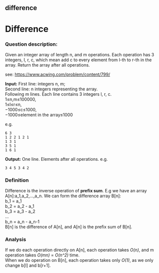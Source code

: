 ## difference
# Difference

### Question description:

Given an integer array of length n, and m operations. Each operation has 3 integers, l, r, c, which mean add c to every element from l-th to r-th in the array. Return the array after all operations.

see: <https://www.acwing.com/problem/content/799/>  

**Input:**
First line: integers n, m;  
Second line: n integers representing the array.  
Following m lines. Each line contains 3 integers l, r, c.   
1≤n,m≤100000,  
1≤l≤r≤n,  
−1000≤c≤1000,  
−1000≤element in the array≤1000

e.g.
```
6 3
1 2 2 1 2 1
1 3 1
3 5 1
1 6 1
```
**Output:**
One line. Elements after all operations.
e.g.
```
3 4 5 3 4 2
```
### Definition  
Difference is the inverse operation of **prefix sum**. E.g we have an array A[n]:a_1,a_2,...,a_n. We can form the difference array B[n]:  
b_1 = a_1  
b_2 = a_2 - a_1  
b_3 = a_3 - a_2  
...  
b_n = a_n - a_n-1  
B[n] is the difference of A[n], and A[n] is the prefix sum of B[n].

### Analysis  
If we do each operation directly on A[n], each operation takes *O(n)*, and m operation takes *O(mn)* = *O(n^2)* time.  
When we do operation on B[n], each operation takes only *O(1)*, as we only change b[l] and b[r+1].

